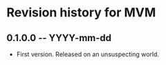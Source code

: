 # Revision history for MVM

## 0.1.0.0 -- YYYY-mm-dd

* First version. Released on an unsuspecting world.
